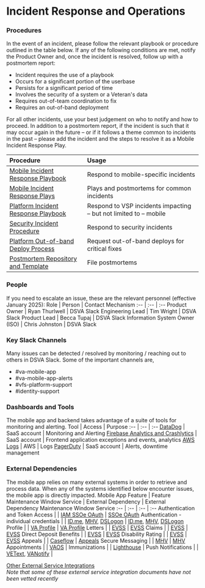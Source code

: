 # Incident Response and Operations

### Procedures
In the event of an incident, please follow the relevant playbook or procedure outlined in the table below. If any of the following conditions are met, notify the Product Owner and, once the incident is resolved, follow up with a postmortem report: 

* Incident requires the use of a playbook
* Occurs for a significant portion of the userbase
* Persists for a significant period of time
* Involves the security of a system or a Veteran's data
* Requires out-of-team coordination to fix
* Requires an out-of-band deployment

For all other incidents, use your best judgement on who to notify and how to proceed. In addition to a postmortem report, if the incident is such that it may occur again in the future – or if it follows a theme common to incidents in the past – please add the incident and the steps to resolve it as a Mobile Incident Response Play.

Procedure | Usage
:-- | :--
[Mobile Incident Response Playbook](https://github.com/department-of-veterans-affairs/va.gov-team/blob/master/products/va-mobile-app/operations/Mobile%20Incident%20Response%20Playbook.md) | Respond to mobile-specific incidents
[Mobile Incident Response Plays](https://github.com/department-of-veterans-affairs/va.gov-team/blob/master/products/va-mobile-app/operations/Mobile%20Plays%20and%20Postmortems.md) | Plays and postmortems for common incidents
[Platform Incident Response Playbook](https://github.com/department-of-veterans-affairs/devops/blob/master/docs/Incident%20Response%20Playbook.md) | Respond to VSP incidents impacting – but not limited to – mobile
[Security Incident Procedure](https://github.com/department-of-veterans-affairs/va.gov-team-sensitive/blob/master/OnCall/Emergency%20Operating%20Procedures.md#SecurityIncident) | Respond to security incidents
[Platform Out-of-band Deploy Process](https://depo-platform-documentation.scrollhelp.site/developer-docs/deployment-policies#DeploymentPolicies-Requestingout-of-banddeploys) | Request out-of-band deploys for critical fixes
[Postmortem Repository and Template](https://github.com/department-of-veterans-affairs/va.gov-team-sensitive/tree/master/Postmortems) | File postmortems


### People
If you need to escalate an issue, these are the relevant personnel (effective January 2025):
Role | Person | Contact Mechanism 
:-- | :-- | :--
Product Owner | Ryan Thurlwell | DSVA Slack
Engineering Lead | Tim Wright | DSVA Slack
Product Lead | Becca Tupaj | DSVA Slack
Information System Owner (ISO) | Chris Johnston | DSVA Slack

### Key Slack Channels

Many issues can be detected / resolved by monitoring / reaching out to others in DSVA Slack. Some of the important channels are,
* #va-mobile-app
* #va-mobile-app-alerts
* #vfs-platform-support
* #identity-support

### Dashboards and Tools
The mobile app and backend takes advantage of a suite of tools for monitoring and alerting.
Tool | Access | Purpose
:-- | :-- | :--
[DataDog](https://app.datadoghq.com/dashboard/9nz-cn7-ws6/mobile-api-dashboard?from_ts=1640615800322&to_ts=1643294200322&live=true) | SaaS account | Monitoring and Alerting
[Firebase Analytics and Crashlytics](https://console.firebase.google.com/project/va-mobile/overview) | SaaS account | Frontend application exceptions and events, analytics
[AWS Logs](https://console.amazonaws-us-gov.com/cloudwatch/home?region=us-gov-west-1#logsV2:log-groups/log-group/dsva-vagov-staging$252Fsrv$252Fvets-api$252Fsrc$252Flog$252Fvets-api-server.log) | AWS | Logs
[PagerDuty](https://dsva.pagerduty.com/incidents) | SaaS account | Alerts, downtime management


### External Dependencies
The mobile app relies on many external systems in order to retrieve and process data. When any of the systems identified below encounter issues, the mobile app is directly impacted.
 Mobile App Feature | Feature Maintenance Window Service | External Dependency | External Dependency Maintenance Window Service
 :-- | :-- | :-- | :--
 Authentication and Token Access | | [IAM SSOe OAuth](https://github.com/department-of-veterans-affairs/devops/blob/master/docs/External%20Service%20Integrations/SSOe%20OAuth%20Services.md) | [SSOe OAuth](https://dsva.pagerduty.com/service-directory/P0J60YD)
 Authentication - individual credentials | | [ID.me](https://github.com/department-of-veterans-affairs/devops/blob/master/docs/External%20Service%20Integrations/ID.me.md), [MHV](https://github.com/department-of-veterans-affairs/devops/blob/master/docs/External%20Service%20Integrations/My%20Healthe%20Vet.md), [DSLogon](https://github.com/department-of-veterans-affairs/devops/blob/master/docs/External%20Service%20Integrations/DS_logon.md) | [ID.me](https://dsva.pagerduty.com/service-directory/PVWB4R8), [MHV](https://dsva.pagerduty.com/service-directory/PP2ZZ2V), [DSLogon](https://dsva.pagerduty.com/service-directory/P9DJJAV)
 Profile | | [VA Profile](https://depo-platform-documentation.scrollhelp.site/developer-docs/VA-Profile.1885602002.html) | [VA Profile](https://dsva.pagerduty.com/service-directory/PHVOGQ1)
 Letters | | [EVSS](https://depo-platform-documentation.scrollhelp.site/developer-docs/EVSS.1887240213.html) | [EVSS](https://dsva.pagerduty.com/service-directory/PZKWB6Y)
 Claims | | [EVSS](https://depo-platform-documentation.scrollhelp.site/developer-docs/EVSS.1887240213.html) | [EVSS](https://dsva.pagerduty.com/service-directory/PZKWB6Y)
  Direct Deposit Benefits | | [EVSS](https://depo-platform-documentation.scrollhelp.site/developer-docs/EVSS.1887240213.html) | [EVSS](https://dsva.pagerduty.com/service-directory/PZKWB6Y)
   Disability Rating | | [EVSS](https://depo-platform-documentation.scrollhelp.site/developer-docs/EVSS.1887240213.html) | [EVSS](https://dsva.pagerduty.com/service-directory/PZKWB6Y)
 Appeals | | [Caseflow](https://github.com/department-of-veterans-affairs/devops/blob/master/docs/External%20Service%20Integrations/Appeals.md) | [Appeals](https://dsva.pagerduty.com/service-directory/P9S4RFU)
 Secure Messaging | | [MHV](https://github.com/department-of-veterans-affairs/devops/blob/master/docs/External%20Service%20Integrations/My%20Healthe%20Vet.md) | [MHV](https://dsva.pagerduty.com/service-directory/PP2ZZ2V)
 Appointments | | [VAOS](https://github.com/department-of-veterans-affairs/va.gov-team/blob/master/products/health-care/appointments/va-online-scheduling/engineering/incident_response/VAOS%20Incident%20Playbook.md#incident-escalation) |
 Immunizations | | [Lighthouse](https://developer.va.gov/explore/health/docs/fhir?version=current) |
 Push Notifications | | [VEText](https://github.com/department-of-veterans-affairs/va.gov-team/tree/master/products/vetext), [VANotify](https://github.com/department-of-veterans-affairs/va.gov-team/tree/master/products/va-notify) |
 
 [Other External Service Integrations](https://github.com/department-of-veterans-affairs/devops/tree/master/docs/External%20Service%20Integrations)<br/>
 _Note that some of these external service integration documents have not been vetted recently_
